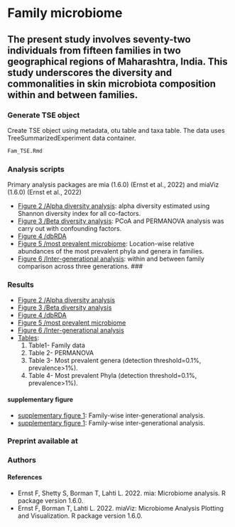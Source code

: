 # Family microbiome
## The present study involves seventy-two individuals from fifteen families in two geographical regions of Maharashtra, India. This study underscores the diversity and commonalities in skin microbiota composition within and between families. ##

### Generate TSE object
Create TSE object using metadata, otu table and taxa table. The data uses TreeSummarizedExperiment data container. 
```bash
Fam_TSE.Rmd
```

### Analysis scripts
Primary analysis packages are mia (1.6.0) (Ernst et al., 2022) and miaViz (1.6.0) (Ernst et al., 2022)
- [Figure 2 /Alpha diversity analysis](tse_alpha.Rmd): alpha diversity estimated using Shannon diversity index for all co-factors. 
- [Figure 3 /Beta diversity analysis](tse_beta.Rmd): PCoA and PERMANOVA analysis was carry out with confounding factors.
- [Figure 4 /dbRDA](RDA.Rmd)
- [Figure 5 /most prevalent microbiome](tse_core.Rmd): Location-wise relative abundances of the most prevalent phyla and genera in families.
- [Figure 6 /Inter-generational analysis](Intergeneration_analysis.Rmd): within and between family comparison across three generations. ###
  
 ### Results
- [Figure 2 /Alpha diversity analysis](tse_alpha.md) 
- [Figure 3 /Beta diversity analysis](tse_beta.md)
- [Figure 4 /dbRDA](RDA.md)
- [Figure 5 /most prevalent microbiome](tse_core.md)
- [Figure 6 /Inter-generational analysis](Intergeneration_analysis.md)
- [Tables](tables.md): 
   1. Table1- Family data
   2. Table 2- PERMANOVA
   3. Table 3- Most prevalent genera (detection threshold=0.1%, prevalence>1%).
   4. Table 4-  Most prevalent Phyla (detection threshold=0.1%, prevalence>1%).

#### supplementary figure
- [supplementary figure 1](supplimentory.Rmd): Family-wise inter-generational analysis.
- [supplementary figure 1](supplimentory.md): Family-wise inter-generational analysis.

### Preprint available at
### Authors
#### References
- Ernst F, Shetty S, Borman T, Lahti L. 2022. mia: Microbiome analysis. R package version 1.6.0.
- Ernst F, Borman T, Lahti L. 2022. miaViz: Microbiome Analysis Plotting and Visualization. R package version 1.6.0.
 

